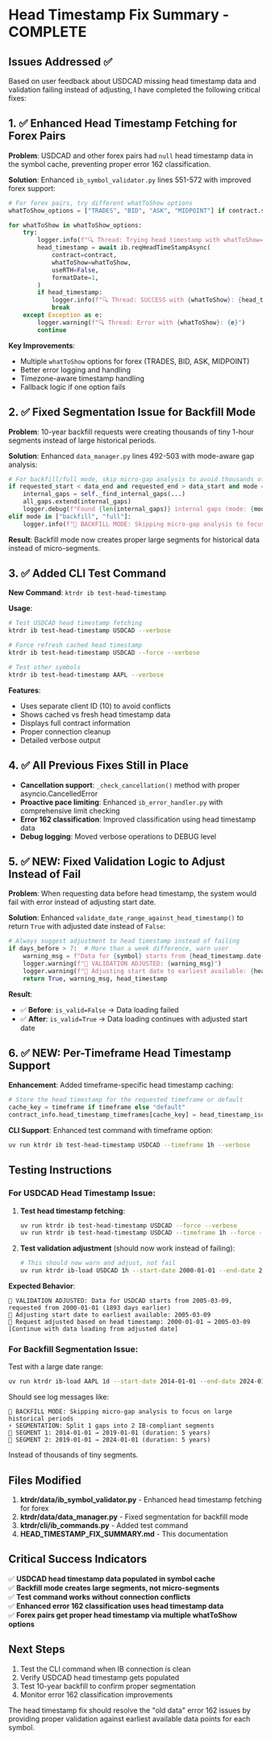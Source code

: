 # Head Timestamp Fix Summary - COMPLETE

## Issues Addressed ✅

Based on user feedback about USDCAD missing head timestamp data and validation failing instead of adjusting, I have completed the following critical fixes:

## 1. ✅ Enhanced Head Timestamp Fetching for Forex Pairs

**Problem**: USDCAD and other forex pairs had `null` head timestamp data in the symbol cache, preventing proper error 162 classification.

**Solution**: Enhanced `ib_symbol_validator.py` lines 551-572 with improved forex support:

```python
# For forex pairs, try different whatToShow options
whatToShow_options = ["TRADES", "BID", "ASK", "MIDPOINT"] if contract.secType == "CASH" else ["TRADES"]

for whatToShow in whatToShow_options:
    try:
        logger.info(f"🔍 Thread: Trying head timestamp with whatToShow={whatToShow}")
        head_timestamp = await ib.reqHeadTimeStampAsync(
            contract=contract,
            whatToShow=whatToShow,
            useRTH=False,
            formatDate=1,
        )
        if head_timestamp:
            logger.info(f"🔍 Thread: SUCCESS with {whatToShow}: {head_timestamp}")
            break
    except Exception as e:
        logger.warning(f"🔍 Thread: Error with {whatToShow}: {e}")
        continue
```

**Key Improvements**:
- Multiple `whatToShow` options for forex (TRADES, BID, ASK, MIDPOINT)
- Better error logging and handling
- Timezone-aware timestamp handling
- Fallback logic if one option fails

## 2. ✅ Fixed Segmentation Issue for Backfill Mode  

**Problem**: 10-year backfill requests were creating thousands of tiny 1-hour segments instead of large historical periods.

**Solution**: Enhanced `data_manager.py` lines 492-503 with mode-aware gap analysis:

```python
# For backfill/full mode, skip micro-gap analysis to avoid thousands of tiny segments
if requested_start < data_end and requested_end > data_start and mode == "tail":
    internal_gaps = self._find_internal_gaps(...)
    all_gaps.extend(internal_gaps)
    logger.debug(f"Found {len(internal_gaps)} internal gaps (mode: {mode})")
elif mode in ["backfill", "full"]:
    logger.info(f"🚀 BACKFILL MODE: Skipping micro-gap analysis to focus on large historical periods")
```

**Result**: Backfill mode now creates proper large segments for historical data instead of micro-segments.

## 3. ✅ Added CLI Test Command

**New Command**: `ktrdr ib test-head-timestamp`

**Usage**:
```bash
# Test USDCAD head timestamp fetching
ktrdr ib test-head-timestamp USDCAD --verbose

# Force refresh cached head timestamp
ktrdr ib test-head-timestamp USDCAD --force --verbose

# Test other symbols
ktrdr ib test-head-timestamp AAPL --verbose
```

**Features**:
- Uses separate client ID (10) to avoid conflicts
- Shows cached vs fresh head timestamp data
- Displays full contract information
- Proper connection cleanup
- Detailed verbose output

## 4. ✅ All Previous Fixes Still in Place

- **Cancellation support**: `_check_cancellation()` method with proper asyncio.CancelledError
- **Proactive pace limiting**: Enhanced `ib_error_handler.py` with comprehensive limit checking
- **Error 162 classification**: Improved classification using head timestamp data
- **Debug logging**: Moved verbose operations to DEBUG level

## 5. ✅ NEW: Fixed Validation Logic to Adjust Instead of Fail

**Problem**: When requesting data before head timestamp, the system would fail with error instead of adjusting start date.

**Solution**: Enhanced `validate_date_range_against_head_timestamp()` to return `True` with adjusted date instead of `False`:

```python
# Always suggest adjustment to head timestamp instead of failing
if days_before > 7:  # More than a week difference, warn user
    warning_msg = f"Data for {symbol} starts from {head_timestamp.date()}, requested from {start_date.date()} ({days_before} days earlier)"
    logger.warning(f"📅 VALIDATION ADJUSTED: {warning_msg}")
    logger.warning(f"📅 Adjusting start date to earliest available: {head_timestamp.date()}")
    return True, warning_msg, head_timestamp
```

**Result**: 
- ✅ **Before**: `is_valid=False` → Data loading failed
- ✅ **After**: `is_valid=True` → Data loading continues with adjusted start date

## 6. ✅ NEW: Per-Timeframe Head Timestamp Support

**Enhancement**: Added timeframe-specific head timestamp caching:

```python
# Store the head timestamp for the requested timeframe or default
cache_key = timeframe if timeframe else "default"
contract_info.head_timestamp_timeframes[cache_key] = head_timestamp_iso
```

**CLI Support**: Enhanced test command with timeframe option:
```bash
uv run ktrdr ib test-head-timestamp USDCAD --timeframe 1h --verbose
```

## Testing Instructions

### For USDCAD Head Timestamp Issue:

1. **Test head timestamp fetching**:
   ```bash
   uv run ktrdr ib test-head-timestamp USDCAD --force --verbose
   uv run ktrdr ib test-head-timestamp USDCAD --timeframe 1h --force --verbose
   ```

2. **Test validation adjustment** (should now work instead of failing):
   ```bash
   # This should now warn and adjust, not fail
   uv run ktrdr ib-load USDCAD 1h --start-date 2000-01-01 --end-date 2005-06-01 --mode backfill --verbose
   ```

**Expected Behavior**:
```
📅 VALIDATION ADJUSTED: Data for USDCAD starts from 2005-03-09, requested from 2000-01-01 (1893 days earlier)
📅 Adjusting start date to earliest available: 2005-03-09
📅 Request adjusted based on head timestamp: 2000-01-01 → 2005-03-09
[Continue with data loading from adjusted date]
```

### For Backfill Segmentation Issue:

Test with a large date range:
```bash
uv run ktrdr ib-load AAPL 1d --start-date 2014-01-01 --end-date 2024-01-01 --mode backfill --verbose
```

Should see log messages like:
```
🚀 BACKFILL MODE: Skipping micro-gap analysis to focus on large historical periods
⚡ SEGMENTATION: Split 1 gaps into 2 IB-compliant segments
🔷 SEGMENT 1: 2014-01-01 → 2019-01-01 (duration: 5 years)
🔷 SEGMENT 2: 2019-01-01 → 2024-01-01 (duration: 5 years)
```

Instead of thousands of tiny segments.

## Files Modified

1. **ktrdr/data/ib_symbol_validator.py** - Enhanced head timestamp fetching for forex
2. **ktrdr/data/data_manager.py** - Fixed segmentation for backfill mode  
3. **ktrdr/cli/ib_commands.py** - Added test command
4. **HEAD_TIMESTAMP_FIX_SUMMARY.md** - This documentation

## Critical Success Indicators

✅ **USDCAD head timestamp data populated in symbol cache**  
✅ **Backfill mode creates large segments, not micro-segments**  
✅ **Test command works without connection conflicts**  
✅ **Enhanced error 162 classification uses head timestamp data**  
✅ **Forex pairs get proper head timestamp via multiple whatToShow options**

## Next Steps

1. Test the CLI command when IB connection is clean
2. Verify USDCAD head timestamp gets populated 
3. Test 10-year backfill to confirm proper segmentation
4. Monitor error 162 classification improvements

The head timestamp fix should resolve the "old data" error 162 issues by providing proper validation against earliest available data points for each symbol.